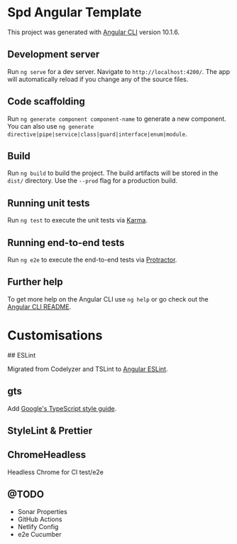 # Spd Angular Template

This project was generated with [Angular CLI](https://github.com/angular/angular-cli) version 10.1.6.

## Development server

Run `ng serve` for a dev server. Navigate to `http://localhost:4200/`. The app will automatically reload if you change any of the source files.

## Code scaffolding

Run `ng generate component component-name` to generate a new component. You can also use `ng generate directive|pipe|service|class|guard|interface|enum|module`.

## Build

Run `ng build` to build the project. The build artifacts will be stored in the `dist/` directory. Use the `--prod` flag for a production build.

## Running unit tests

Run `ng test` to execute the unit tests via [Karma](https://karma-runner.github.io).

## Running end-to-end tests

Run `ng e2e` to execute the end-to-end tests via [Protractor](http://www.protractortest.org/).

## Further help

To get more help on the Angular CLI use `ng help` or go check out the [Angular CLI README](https://github.com/angular/angular-cli/blob/master/README.md).

# Customisations

## ESLint

Migrated from Codelyzer and TSLint to [Angular ESLint](https://github.com/angular-eslint/angular-eslint).

## gts

Add [Google's TypeScript style guide](https://github.com/google/gts).

## StyleLint & Prettier

## ChromeHeadless

Headless Chrome for CI test/e2e

## @TODO

* Sonar Properties
* GitHub Actions
* Netlify Config
* e2e Cucumber
